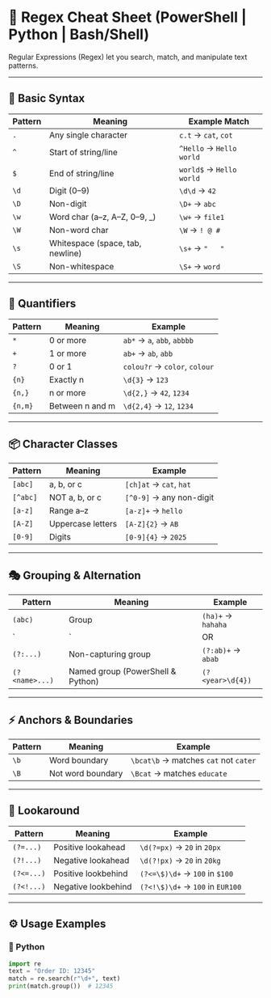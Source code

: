 # 🔎 Regex Cheat Sheet (PowerShell | Python | Bash/Shell)

Regular Expressions (Regex) let you search, match, and manipulate text patterns.

---

## 🎯 Basic Syntax
| Pattern | Meaning | Example Match |
|---------|---------|---------------|
| `.` | Any single character | `c.t` → `cat`, `cot` |
| `^` | Start of string/line | `^Hello` → `Hello world` |
| `$` | End of string/line | `world$` → `Hello world` |
| `\d` | Digit (0–9) | `\d\d` → `42` |
| `\D` | Non-digit | `\D+` → `abc` |
| `\w` | Word char (a–z, A–Z, 0–9, _) | `\w+` → `file1` |
| `\W` | Non-word char | `\W` → `! @ #` |
| `\s` | Whitespace (space, tab, newline) | `\s+` → `"   "` |
| `\S` | Non-whitespace | `\S+` → `word` |

---

## 🔢 Quantifiers
| Pattern | Meaning | Example |
|---------|---------|---------|
| `*` | 0 or more | `ab*` → `a`, `abb`, `abbbb` |
| `+` | 1 or more | `ab+` → `ab`, `abb` |
| `?` | 0 or 1 | `colou?r` → `color`, `colour` |
| `{n}` | Exactly n | `\d{3}` → `123` |
| `{n,}` | n or more | `\d{2,}` → `42`, `1234` |
| `{n,m}` | Between n and m | `\d{2,4}` → `12`, `1234` |

---

## 📦 Character Classes
| Pattern | Meaning | Example |
|---------|---------|---------|
| `[abc]` | a, b, or c | `[ch]at` → `cat`, `hat` |
| `[^abc]` | NOT a, b, or c | `[^0-9]` → any non-digit |
| `[a-z]` | Range a–z | `[a-z]+` → `hello` |
| `[A-Z]` | Uppercase letters | `[A-Z]{2}` → `AB` |
| `[0-9]` | Digits | `[0-9]{4}` → `2025` |

---

## 🎭 Grouping & Alternation
| Pattern | Meaning | Example |
|---------|---------|---------|
| `(abc)` | Group | `(ha)+` → `hahaha` |
| `|` | OR | `cat|dog` → `cat`, `dog` |
| `(?:...)` | Non-capturing group | `(?:ab)+` → `abab` |
| `(?<name>...)` | Named group (PowerShell & Python) | `(?<year>\d{4})` |

---

## ⚡ Anchors & Boundaries
| Pattern | Meaning | Example |
|---------|---------|---------|
| `\b` | Word boundary | `\bcat\b` → matches `cat` not `cater` |
| `\B` | Not word boundary | `\Bcat` → matches `educate` |

---

## 🧩 Lookaround
| Pattern | Meaning | Example |
|---------|---------|---------|
| `(?=...)` | Positive lookahead | `\d(?=px)` → `20` in `20px` |
| `(?!...)` | Negative lookahead | `\d(?!px)` → `20` in `20kg` |
| `(?<=...)` | Positive lookbehind | `(?<=\$)\d+` → `100` in `$100` |
| `(?<!...)` | Negative lookbehind | `(?<!\$)\d+` → `100` in `EUR100` |

---

## ⚙ Usage Examples

### 🐍 Python
```python
import re
text = "Order ID: 12345"
match = re.search(r"\d+", text)
print(match.group())  # 12345
